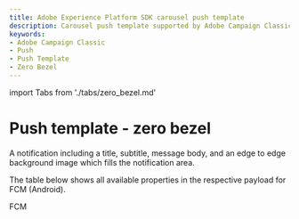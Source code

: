 ```yaml
---
title: Adobe Experience Platform SDK carousel push template
description: Carousel push template supported by Adobe Campaign Classic mobile extension.
keywords:
- Adobe Campaign Classic
- Push
- Push Template
- Zero Bezel
---
```


import Tabs from './tabs/zero_bezel.md'

# Push template - zero bezel

A notification including a title, subtitle, message body, and an edge to edge background image which fills the notification area.<br />

The table below shows all available properties in the respective payload for FCM (Android).
<br />
<TabsBlock orientation="horizontal" slots="heading, content" repeat="1"/>

FCM

<Tabs query="platform=fcm&template=zero_bezel"/>
